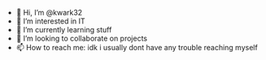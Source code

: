 - 👋 Hi, I’m @kwark32
- 👀 I’m interested in IT
- 🌱 I’m currently learning stuff
- 💞️ I’m looking to collaborate on projects
- 📫 How to reach me: idk i usually dont have any trouble reaching myself

<!---
kwark32/kwark32 is a ✨ special ✨ repository because its `README.md` (this file) appears on your GitHub profile.
You can click the Preview link to take a look at your changes.
--->

